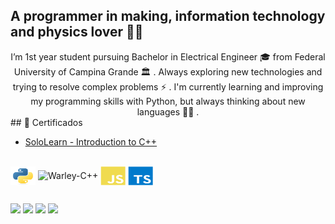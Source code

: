 ## A programmer in making, information technology and physics lover 🧑‍💻

<div style="text-align: center;">
  I’m 1st year student pursuing Bachelor in Electrical Engineer 🎓 from Federal University of Campina Grande 🏛️ . Always exploring new technologies and trying to resolve complex problems ⚡️ . I'm currently learning and improving my programming skills with Python, but always thinking about new languages 🧑‍💻 .
</div>

</div>
## 📜 Certificados

- [SoloLearn - Introduction to C++](https://www.sololearn.com/certificates/CC-8IMVMWNU)
</div>

<div style="display: inline_block"><br>
  <img align="center" alt="Warley-Python" height="30" width="40" src="https://raw.githubusercontent.com/devicons/devicon/master/icons/python/python-original.svg">
  <img align="center" alt="Warley-C++" height="30" width="40" src="https://cdn.jsdelivr.net/gh/devicons/devicon@latest/icons/cplusplus/cplusplus-original.svg" >
  <img align="center" alt="Warley-Js" height="30" width="40" src="https://raw.githubusercontent.com/devicons/devicon/master/icons/javascript/javascript-plain.svg">
  <img align="center" alt="Warley-Ts" height="30" width="40" src="https://raw.githubusercontent.com/devicons/devicon/master/icons/typescript/typescript-plain.svg">
</div>

##

<div> 
  <a href="https://instagram.com/warleyy_b" target="_blank"><img src="https://img.shields.io/badge/-Instagram-%23E4405F?style=for-the-badge&logo=instagram&logoColor=white" target="_blank"></a>
 <a href="Warleyy_B" target="_blank"><img src="https://img.shields.io/badge/Discord-7289DA?style=for-the-badge&logo=discord&logoColor=white" target="_blank"></a> 
  <a href = "mailto:warleyyb17@gmail.com"><img src="https://img.shields.io/badge/-Gmail-%23333?style=for-the-badge&logo=gmail&logoColor=white" target="_blank"></a>
  <a href="https://www.linkedin.com/in/warleybarbosa" target="_blank"><img src="https://img.shields.io/badge/-LinkedIn-%230077B5?style=for-the-badge&logo=linkedin&logoColor=white" target="_blank"></a>
  
</div>
